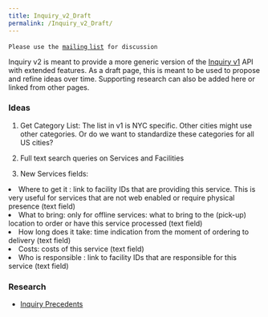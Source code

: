 ```yaml
---
title: Inquiry_v2_Draft
permalink: /Inquiry_v2_Draft/
---
```


`Please use the `[`mailing` `list`](http://lists.open311.org/groups/discuss)` for discussion`

Inquiry v2 is meant to provide a more generic version of the [Inquiry v1](/Inquiry_v1 "wikilink") API with extended features. As a draft page, this is meant to be used to propose and refine ideas over time. Supporting research can also be added here or linked from other pages.

### Ideas

1. Get Category List: The list in v1 is NYC specific. Other cities might use other categories. Or do we want to standardize these categories for all US cities?

2. Full text search queries on Services and Facilities

3. New Services fields:

<li>
Where to get it : link to facility IDs that are providing this service. This is very useful for services that are not web enabled or require physical presence (text field)

<li>
What to bring: only for offline services: what to bring to the (pick-up) location to order or have this service processed (text field)

<li>
How long does it take: time indication from the moment of ordering to delivery (text field)

<li>
Costs: costs of this service (text field)

<li>
Who is responsible : link to facility IDs that are responsible for this service (text field)

### Research

-   [Inquiry Precedents](/Inquiry_Precedents "wikilink")
